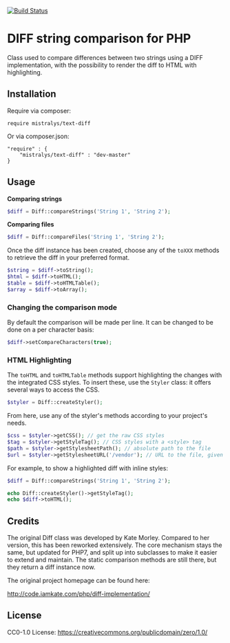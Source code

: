 [![Build Status](https://travis-ci.com/Mistralys/text-diff.svg?branch=master)](https://travis-ci.com/Mistralys/text-diff) 

# DIFF string comparison for PHP

Class used to compare differences between two strings using a DIFF implementation, with the possibility to render the diff to HTML with highlighting.

## Installation

Require via composer:

```
require mistralys/text-diff
```

Or via composer.json:

```
"require" : {
    "mistralys/text-diff" : "dev-master"
}
```

## Usage

**Comparing strings**

```php
$diff = Diff::compareStrings('String 1', 'String 2');
```

**Comparing files**

```php
$diff = Diff::compareFiles('String 1', 'String 2');
```

Once the diff instance has been created, choose any of the `toXXX` methods to retrieve the diff in your preferred format.

```php
$string = $diff->toString();
$html = $diff->toHTML();
$table = $diff->toHTMLTable();
$array = $diff->toArray();
```

### Changing the comparison mode

By default the comparison will be made per line. It can be changed to be done on a per character basis:

```php
$diff->setCompareCharacters(true);
```

### HTML Highlighting

The `toHTML` and `toHTMLTable` methods support highlighting the changes with the integrated CSS styles. To insert these, use the `Styler` class: it offers several ways to access the CSS.

```php
$styler = Diff::createStyler();
```

From here, use any of the styler's methods according to your project's needs.

```php
$css = $styler->getCSS(); // get the raw CSS styles
$tag = $styler->getStyleTag(); // CSS styles with a <style> tag
$path = $styler->getStylesheetPath(); // absolute path to the file
$url = $styler->getStylesheetURL('/vendor'); // URL to the file, given the vendor folder URL
```

For example, to show a highlighted diff with inline styles:

```php
$diff = Diff::compareStrings('String 1', 'String 2');

echo Diff::createStyler()->getStyleTag();
echo $diff->toHTML();
```

## Credits

The original Diff class was developed by Kate Morley. Compared to her version, this has been reworked extensively. The core mechanism stays the same, but updated for PHP7, and split up into subclasses to make it easier to extend and maintain. The static comparison methods are still there, but they return a diff instance now.

The original project homepage can be found here:

http://code.iamkate.com/php/diff-implementation/

## License

CC0-1.0 License: https://creativecommons.org/publicdomain/zero/1.0/